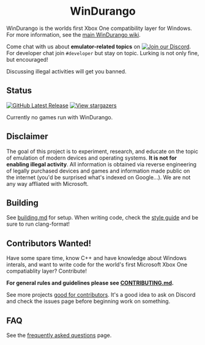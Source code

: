 <h1 align="center">WinDurango</h1>

WinDurango is the worlds first Xbox One compatibility layer for Windows.
For more information, see the
[main WinDurango wiki](https://github.com/WinDurango/WinDurango/wiki).

Come chat with us about **emulator-related topics** on [![Join our Discord](https://img.shields.io/discord/1280176159010848790?color=2c9510&label=WinDurango%20Discord&logo=Discord&logoColor=white)](https://discord.gg/mHN2BgH7MR).
For developer chat join `#developer` but stay on topic. Lurking is not only fine, but encouraged!

Discussing illegal activities will get you banned.

## Status
[![GitHub Latest Release](https://img.shields.io/badge/Latest-Release-green)](https://github.com/WinDurango/WinDurango/releases)
[![View stargazers](https://img.shields.io/github/stars/WinDurango/WinDurango)](https://github.com/WinDurango/WinDurango/stargazers)

Currently no games run with WinDurango.

## Disclaimer

The goal of this project is to experiment, research, and educate on the topic
of emulation of modern devices and operating systems. **It is not for enabling
illegal activity**. All information is obtained via reverse engineering of
legally purchased devices and games and information made public on the internet
(you'd be surprised what's indexed on Google...). We are not any way affliated
with Microsoft.

## Building

See [building.md](docs/building.md) for setup. 
When writing code, check the [style guide](docs/style_guide.md)
and be sure to run clang-format!

## Contributors Wanted!

Have some spare time, know C++ and have knowledge about Windows interals, 
and want to write code for the world's first Microsoft Xbox One compatiablity layer?
Contribute! 

**For general rules and guidelines please see [CONTRIBUTING.md](.github/CONTRIBUTING.md).**

See more projects [good for contributors](https://github.com/WinDurango/WinDurango/labels/good%20first%20issue). 
It's a good idea to ask on Discord and check the issues page before beginning work on something.

## FAQ

See the [frequently asked questions](https://github.com/WinDurango/WinDurango/wiki/FAQ) page.
